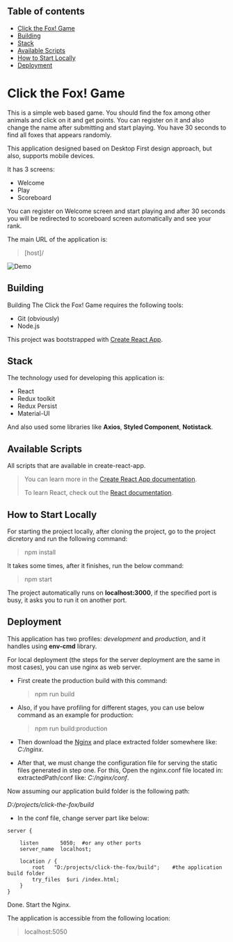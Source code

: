 ## Table of contents

- [Click the Fox! Game](#click-the-fox-game)
- [Building](#building)
- [Stack](#stack)
- [Available Scripts](#available-scripts)
- [How to Start Locally](#how-to-start-locally)
- [Deployment](#deployment)

# Click the Fox! Game
This is a simple web based game. You should find the fox among other animals and click on it and get points.
You can register on it and also change the name after submitting and start playing.
You have 30 seconds to find all foxes that appears randomly.

This application designed based on Desktop First design approach, but also, supports mobile devices.

It has 3 screens:
- Welcome
- Play
- Scoreboard

You can register on Welcome screen and start playing and after 30 seconds you will be redirected to 
scoreboard screen automatically and see your rank.

The main URL of the application is:
> [host]/


![Demo](https://user-images.githubusercontent.com/4962803/140739694-8e1a5ca1-0a38-4aca-b364-e258d4a3239c.gif)

## Building

Building The Click the Fox! Game requires the following tools:

- Git (obviously)
- Node.js

This project was bootstrapped with [Create React App](https://github.com/facebook/create-react-app).

## Stack

The technology used for developing this application is:
- React
- Redux toolkit
- Redux Persist
- Material-UI

And also used some libraries like **Axios**, **Styled Component**, **Notistack**.

## Available Scripts

All scripts that are available in create-react-app.

> You can learn more in the [Create React App documentation](https://facebook.github.io/create-react-app/docs/getting-started).
>
> To learn React, check out the [React documentation](https://reactjs.org/).

## How to Start Locally
For starting the project locally, after cloning the project, go to the project dicretory and run the following command:
> npm install

It takes some times, after it finishes, run the below command:
>npm start

The project automatically runs on **localhost:3000**, if the specified port is busy, it asks you to run it
on another port.

## Deployment

This application has two profiles: *development* and *production*, and it handles using 
**env-cmd** library.

For local deployment (the steps for the server deployment are the same in most cases),
you can use nginx as web server.

- First create the production build with this command:

  > npm run build

- Also, if you have profiling for different stages, you can use below command as an example 
for production:

  > npm run build:production

- Then download the [Nginx](https://nginx.org/en/download.html) and place extracted
  folder somewhere like: _C:/nginx_.

- After that, we must change the configuration file for serving the static files
  generated in step one.
  For this, Open the nginx.conf file located in: extractedPath/conf
  like: _C:/nginx/conf_.

Now assuming our application build folder is the following path:

_D:/projects/click-the-fox/build_

- In the conf file, change server part like below:

```text
server {

    listen       5050;  #or any other ports
    server_name  localhost;

    location / {
        root   "D:/projects/click-the-fox/build";    #the application build folder
        try_files  $uri /index.html;
    }
}
```

Done. Start the Nginx.

The application is accessible from the following location:
> localhost:5050